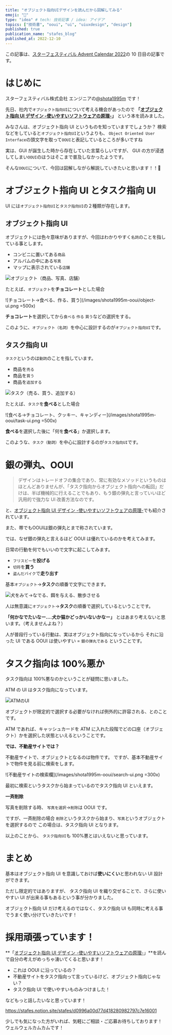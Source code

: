 ```yaml
---
title: "オブジェクト指向UIデザインを読んだから図解してみる"
emoji: "🎨"
type: "idea" # tech: 技術記事 / idea: アイデア
topics: ["技術書", "ooui", "ui", "uiuxdesign", "design"]
published: true
publication_name: "stafes_blog"
published_at: 2022-12-10
---
```


この記事は、[スターフェスティバル Advent Calendar 2022](https://qiita.com/advent-calendar/2022/stafes)の 10 日目の記事です。

# はじめに

スターフェスティバル株式会社 エンジニアの[@shota1995m](https://stafes.notion.site/stafes/d0996a00d77d418280982797c7e16001?p=8b0ee9b8d8c34418a243cc9a586702d1) です！

先日、社内で`オブジェクト指向UI`について考える機会があったので **「[オブジェクト指向 UI デザイン -使いやすいソフトウェアの原理-](https://www.sociomedia.co.jp/10046)」** という本を読みました。

みなさんは、オブジェクト指向 UI というものを知っていますでしょうか？
検索などをしていると`オブジェクト指向UI`というよりも、
`Object Oriented User Interface`の頭文字を取って`OOUI`と表記しているところが多いですね

実は、GUI が誕生した時から存在していた言葉らしいですが、
GUI の方が浸透してしまい`OOUI`のほうはそこまで普及しなかったようです。

そんな`OOUI`について、今回は図解しながら解説していきたいと思います！！🙌

# オブジェクト指向 UI とタスク指向 UI

UI には`オブジェクト指向UI`と`タスク指向UI`の２種類が存在します。

## オブジェクト指向 UI

オブジェクトには色々意味がありますが、今回はわかりやすく`名詞`のことを指している事とします。

- コンビニに置いてある`商品`
- アルバムの中にある`写真`
- マップに表示されている`店舗`

![オブジェクト（商品、写真、店舗）](/images/shota1995m-ooui/object.png)

たとえば、`オブジェクト`を**チョコレート**とした場合

![チョコレート→食べる、作る、買う](/images/shota1995m-ooui/object-ui.png =500x)

**チョコレート**を選択してから`食べる` `作る` `買う`などの選択をする。

このように、`オブジェクト（名詞）`を中心に設計するのが`オブジェクト指向UI`です。

## タスク指向 UI

`タスク`というのは`動詞`のことを指しています。

- 商品を`売る`
- 商品を`買う`
- 商品を`追加する`

![タスク（売る、買う、追加する）](/images/shota1995m-ooui/task.png)

たとえば、`タスク`を**食べる**とした場合

![食べる→チョコレート、クッキー、キャンディー](/images/shota1995m-ooui/task-ui.png =500x)

**食べる**を選択した後に「何を**食べる**」か選択します。

このような、`タスク（動詞）`を中心に設計するのが`タスク指向UI`です。

# 銀の弾丸、OOUI

> デザインはトレードオフの集合であり、常に有効なメソッドというものはほとんどありませんが、「タスク指向からオブジェクト指向への転回」だけは、半ば機械的に行えることでもあり、もう銀の弾丸と言っていいほど汎用的で強力な UI 改善方法なのです。

と、[オブジェクト指向 UI デザイン -使いやすいソフトウェアの原理-](https://www.sociomedia.co.jp/10046)でも紹介されています。

また、帯でもOOUIは銀の弾丸とまで称されています。

では、なぜ銀の弾丸と言えるほど OOUI は優れているのかを考えてみます。

日常の行動を何でもいいので文字に起こしてみます。

- `フリスビー`を**投げる**
- `切符`を**買う**
- `盗んだバイク`で**走り出す**

基本`オブジェクト`→**タスク**の順番で文字にできます。

![犬をみて→なでる、餌を与える、散歩させる](/images/shota1995m-ooui/dog-task.png)

人は無意識に`オブジェクト`→**タスク**の順番で選択しているということです。

**「何かなでたいなー....犬か猫かどっかいないかなー」**
とはあまり考えないと思います。（考えませんよね？）

人が普段行っている行動は、実はオブジェクト指向になっているから
それに沿った UI である OOUI は使いやすい = `銀の弾丸である` ということです。

# タスク指向は 100%悪か

タスク指向は 100%悪なのかということが疑問に思いました。

ATM の UI はタスク指向になっています。

![ATMのUI](/images/shota1995m-ooui/atm.png)

オブジェクトが限定的で選択する必要がなければ例外的に許容される、とのことです。

ATM であれば、キャッシュカードを ATM に入れた段階でどの口座（オブジェクト）かを選択した状態といえるということです。

**では、不動産サイトでは？**

不動産サイトで、オブジェクトとなるのは物件です。
ですが、基本不動産サイトで物件を見る前に検索をします。

![不動産サイトの検索欄](/images/shota1995m-ooui/search-ui.png =300x)

最初に検索というタスクから始まっているのでタスク指向 UI といえます。

**一斉削除**

写真を削除する時、
`写真を選択`→`削除`は OOUI です。

ですが、一斉削除の場合
`削除`というタスクから始まり、`写真`というオブジェクトを選択するので
この場合は、タスク指向 UI となります。

以上のことから、
`タスク指向UI`も 100%悪とはいえないと思っています。

# まとめ

基本はオブジェクト指向 UI を意識しておけば**使いにくい**と思われない UI 設計ができます。

ただし限定的ではありますが、
タスク指向 UI を織り交ぜることで、さらに使いやすい UI が出来る事もあるという事が分かりました。

オブジェクト指向 UI だけ考えるのではなく、タスク指向 UI も同時に考える事でうまく使い分けていきたいです！

# 採用頑張っています！

**「[オブジェクト指向 UI デザイン -使いやすいソフトウェアの原理-](https://www.sociomedia.co.jp/10046)」**を読んで自分の考えがめっちゃ湧いてくると思います！

- これは OOUI に沿っているの？
- 不動産サイトをタスク指向って言っているけど、オブジェクト指向じゃない？
- タスク指向 UI で使いやすいものみつけました！

などもっと話したいなと思っています！

https://stafes.notion.site/stafes/d0996a00d77d418280982797c7e16001

少しでも気になった方がいれば、気軽にご相談・ご応募お待ちしております！
ウェルウェルカムカムです！
